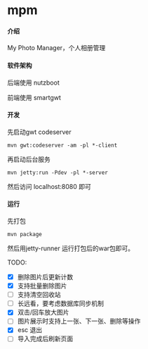 # mpm

#### 介绍
My Photo Manager，个人相册管理

#### 软件架构

后端使用 nutzboot

前端使用 smartgwt

#### 开发

先启动gwt codeserver
```
mvn gwt:codeserver -am -pl *-client
```
再启动后台服务
```
mvn jetty:run -Pdev -pl *-server
```

然后访问 localhost:8080 即可

#### 运行

先打包
```
mvn package
```

然后用jetty-runner 运行打包后的war包即可。

TODO:

- [x] 删除图片后更新计数
- [x] 支持批量删除图片
- [ ] 支持清空回收站
- [ ] 长远看，要考虑数据库同步机制
- [x] 双击/回车放大图片
- [ ] 图片展示时支持上一张、下一张、删除等操作
- [x] esc 退出
- [ ] 导入完成后刷新页面
